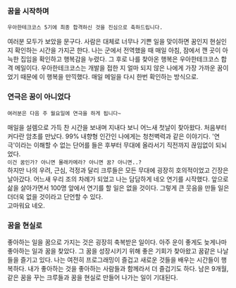 
### 꿈을 시작하며
```
우아한테크코스 5기에 최종 합격하신 것을 진심으로 축하드립니다.
```
여러분 모두가 보았을 문구다.
사람은 대체로 너무나 기쁜 일을 맞이하면 꿈인지 현실인지 확인하는 시간을 가지곤 한다.
나는 군에서 전역했을 때 매일 아침, 잠에서 깬 곳이 아늑한 집임을 확인하고 행복감을 누렸다.
그 후로 나를 찾아온 행복은 우아한테크코스 합격 메일이다.
우아한테크코스는 개발을 접한 지 얼마 되지 않은 나에게 가장 가까운 꿈이었기 때문에 이 행복을 만끽했다.
매일 메일을 다시 한번 확인하는 방식으로.


### 연극은 꿈이 아니었다
```
여러분은 다음 주 월요일에 연극을 하게 됩니다~
```
매일을 설렘으로 가득 찬 시간을 보내며 지내다 보니 어느새 첫날이 찾아왔다.
처음부터 커다란 암초를 만났다. 99% 내향형 인간인 나에게는 청천벽력과 같은 이야기다.
'연극'이라는 이해할 수 없는 단어를 들은 후부터 무대에 올라서기 직전까지 끊임없이 되뇌었다.  
`이건 꿈인가? 아니면 몰래카메라? 아니면 꿈? 아니면..?`   
하지만 나의 우려, 근심, 걱정과 달리 크루들은 모든 무대에 굉장히 호의적이었고 긴장은 날아갔다.
어느새 우리 조의 차례가 되었고 나는 담담하게 네오 연기를 시작했다.
앞으로 삶을 살아가면서 100명 앞에서 연기를 할 일은 없을 것이다.
그렇게 큰 웃음을 만들 일은 더더욱 없을 것이라고 단언할 수 있다.    
고마워요 네오.

### 꿈을 현실로

좋아하는 일을 꿈으로 가지는 것은 굉장히 축복받은 일이다.
아주 운이 좋게도 늦게나마 좋아하는 일과 꿈을 찾았다.
그 꿈을 성장시키기 위해 좋은 기회가 찾아왔고 꿈같은 나날들을 즐기고 있다.
나는 여전히 프로그래밍이 즐겁고 새로운 것들을 배우는 시간들이 행복하다.
내가 좋아하는 것을 좋아하는 사람들과 함께라서 더 즐겁기도 하다.
남은 9개월, 같은 꿈을 꾸는 크루들과 꿈을 현실로 만들어 나가는 일이 기대된다.
